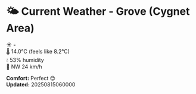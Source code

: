 # 🌤️ Current Weather - Grove (Cygnet Area)

☀️ **-**  
🌡️ 14.0°C (feels like 8.2°C)  
💧 53% humidity  
💨 NW 24 km/h  

**Comfort:** Perfect 😌  
**Updated:** 20250815060000
